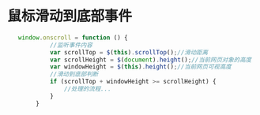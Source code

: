 <style type="text/css">
    .markdown-body pre code{
        color:black;
    }
</style>

# 鼠标滑动到底部事件

``` javascript
   window.onscroll = function () {    
            //监听事件内容
            var scrollTop = $(this).scrollTop();//滑动距离
            var scrollHeight = $(document).height();//当前网页对象的高度
            var windowHeight = $(this).height();//当前网页可视高度
            //滑动到底部判断
            if (scrollTop + windowHeight >= scrollHeight) {
                //处理的流程...
            }
        } 
```


<!-- md文档区域 END -->

<!-- 代码高亮 -->
<link href="../../css/md_code.min.css" rel="stylesheet">
<script src="../../js/highlight.min.js"></script>
<script >hljs.initHighlightingOnLoad();</script>  
<!-- 代码高亮结束 -->